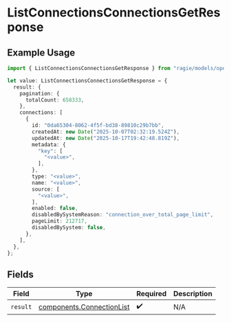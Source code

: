 # ListConnectionsConnectionsGetResponse

## Example Usage

```typescript
import { ListConnectionsConnectionsGetResponse } from "ragie/models/operations";

let value: ListConnectionsConnectionsGetResponse = {
  result: {
    pagination: {
      totalCount: 658333,
    },
    connections: [
      {
        id: "0da65304-8062-4f5f-bd38-89810c29b7bb",
        createdAt: new Date("2025-10-07T02:32:19.524Z"),
        updatedAt: new Date("2025-10-17T19:42:48.819Z"),
        metadata: {
          "key": [
            "<value>",
          ],
        },
        type: "<value>",
        name: "<value>",
        source: [
          "<value>",
        ],
        enabled: false,
        disabledBySystemReason: "connection_over_total_page_limit",
        pageLimit: 212717,
        disabledBySystem: false,
      },
    ],
  },
};
```

## Fields

| Field                                                                  | Type                                                                   | Required                                                               | Description                                                            |
| ---------------------------------------------------------------------- | ---------------------------------------------------------------------- | ---------------------------------------------------------------------- | ---------------------------------------------------------------------- |
| `result`                                                               | [components.ConnectionList](../../models/components/connectionlist.md) | :heavy_check_mark:                                                     | N/A                                                                    |